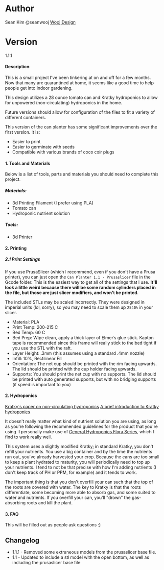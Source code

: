 

# Author
Sean Kim
@seanwooj
[Wooj Design](http://wooj.design)

# Version
1.1.1

#### Description
This is a small project I've been tinkering at on and off for a few months. Now that many are quarantined at home, it seems like a good time to help people get into indoor gardening.

This design utilizes a 28 ounce tomato can and Kratky hydroponics to allow for unpowered (non-circulating) hydroponics in the home.

Future versions should allow for configuration of the files to fit a variety of different containers.

This version of the can planter has some significant improvements over the first version.
It is:
* Easier to print
* Easier to germinate with seeds
* Compatible with various brands of coco coir plugs

#### 1. Tools and Materials
Below is a list of tools, parts and materials you should need to complete this project.

##### Materials:
* 3d Printing Filament (I prefer using PLA)
* Tomato can
* Hydroponic nutrient solution

##### Tools:
* 3d Printer

#### 2. Printing
##### 2.1 Print Settings
If you use PrusaSlicer (which I recommend, even if you don't have a Prusa printer), you can just open the `Can Planter 1.1 - Prusaslicer` file in the Gcode folder. This is the easiest way to get all of the settings that I use. **It'll look a little weird because there will be some random cylinders placed in the file, but those are just slicer modifiers, and won't be printed.**

The included STLs may be scaled incorrectly. They were designed in imperial units (lol, sorry), so you may need to scale them up `2540%` in your slicer.

* Material: PLA
* Print Temp: 200-215 C
* Bed Temp: 60 C
* Bed Prep: Wipe clean, apply a thick layer of Elmer’s glue stick. Kapton tape is recommended since this frame will really stick to the bed tight if you use the STL with the raft.
* Layer Height: .3mm (this assumes using a standard .4mm nozzle)
* Infill: 10%, Rectilinear Fill
* Orientation: The net cup should be printed with the rim facing upwards. The lid should be printed with the cup holder facing upwards.
* Supports: You should print the net cup with no supports. The lid should be printed with auto generated supports, but with no bridging supports (if speed is important to you)

#### 2. Hydroponics
[Kratky's paper on non-circulating hydroponics](https://www.ctahr.hawaii.edu/hawaii/downloads/Three_Non-circulating_Hydroponic_Methods_for_Growing_lettuce.pdf)
[A brief introduction to Kratky hydroponics](https://northernhomestead.com/the-kratky-hydroponics-way/)

It doesn't really matter what kind of nutrient solution you are using, as long as you're following the recommended guidelines for the product that you're using. I personally make use of [General Hydroponics Flora Series](https://generalhydroponics.com/floraseries), which I find to work really well.

This system uses a slightly modified Kratky; in standard Kratky, you don't refill your nutrients. You use a big container and by the time the nutrients run out, you've already harvested your crop. Because the cans are too small to keep a plant hydrated to maturity, you will periodically need to top up your nutrients. I tend to not be that precise with how I'm adding nutrients (I don't keep track of PH or PPM, for example) and it tends to work.

The important thing is that you don't overfill your can such that the top of the roots are covered with water. The key to Kratky is that the roots differentiate, some becoming more able to absorb gas, and some suited to water and nutrients. If you overfill your can, you'll "drown" the gas-absorbing roots and kill the plant.

#### 3. FAQ
This will be filled out as people ask questions :)


## Changelog
- 1.1.1 - Removed some extraneous models from the prusaslicer base file.
- 1.1 - Updated to include a stl model with the open bottom, as well as including the prusaslicer base file
